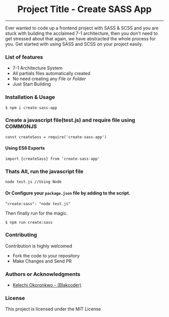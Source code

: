 <h1 align="center"> Project Title - Create SASS App </h1>

<hr/>

<p>Ever wanted to code up a frontend project with SASS & SCSS and you are stuck with building the acclaimed 7-1 architecture, then you don't need to get stressed about that again, we have abstracted the whole process for you. Get started with using SASS and SCSS on your project easily.</p>

<h3> List of features </h3>

<ul>
  <li>7-1 Architecture System</li>
  <li>All partials files automatically created</li>
  <li>No need creating any <em>File</em> or <em>Folder</em></li>
  <li>Just Start Building</li>
</ul>

<h3>Installation & Usage </h3>

```shell
$ npm i create-sass-app
```

<h3>Create a javascript file(test.js) and require file using COMMONJS</h3>

```shell
const createSass = require('create-sass-app')
```

<h4>Using ES6 Exports</h4>

```shell
import {createSass} from 'create-sass-app'
```

<h3>Thats All, run the javascript file</h3>

```shell
node test.js //Using Node
```

<h4>Or Configure your <code>package.json</code> file by adding to the script.</h4>

```shell
"create:sass": "node test.js"
```

<p>Then finally run for the magic.</p>

```shell
$ npm run create:sass
```

<h3>Contributing</h3>
Contribution is highly welcomed
<ul>
<li>Fork the code to your repository</li>
<li>Make Changes and Send PR</li>
</ul>

<h3>Authors or Acknowledgments</h3>
<ul>
  <li><a href="https://github.com/anslemkelechi">Kelechi Okoronkwo - (Blakcoder) </a> </li>
</ul>

<h3>License</h3>

This project is licensed under the MIT License
